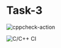 # Task-3

![cppcheck-action](https://github.com/moulesh23/Task-3/workflows/cppcheck-action/badge.svg)

![C/C++ CI](https://github.com/moulesh23/Task-3/workflows/C/C++%20CI/badge.svg)

